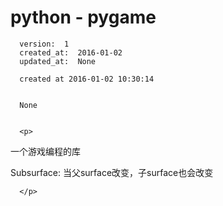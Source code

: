 
  # python - pygame

      version:  1
      created_at:  2016-01-02
      updated_at:  None

      created at 2016-01-02 10:30:14 


      None


      <p>
      
一个游戏编程的库
 

 
Subsurface:  当父surface改变，子surface也会改变

      </p>

  